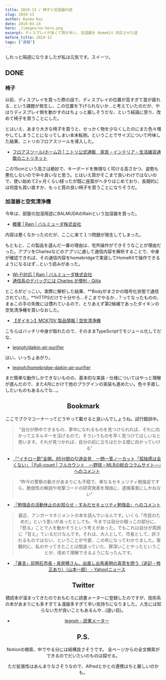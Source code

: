```yaml
---
title: 2019-13 / 椅子と加湿器の話
slug: 2019-13
author: Ryoma Kai
date: 2019-03-24
hero: ./images/no-hero.png
excerpt: ディスプレイが高くて首が辛い, 加湿器を HomeKit 対応させた話
before_title: 2019-12
tags: ["週報"]
---
```


しれっと隔週になりましたが私は元気です。スイーツ。

## DONE

### 椅子

以前、ディスプレイを買った際の話で、ディスプレイの位置が高すぎて首が疲れる...という課題が発生し、この位置を下げられないか...と考えていたのだが、やはりディスプレイ側を動かすのはちょっと厳しそうだな、という結論に至り、改めて椅子を買うことにした。

とはいえ、あまり大きな椅子を買うと、せっかく物を少なくしたのにまた色々増やしてしまうことになってしまい本末転倒。ということでサイズについて吟味した結果、ニトリのフロアスツールを導入した。

- [フロアスツール(ホーム2) | ニトリ公式通販　家具・インテリア・生活雑貨通販のニトリネット](https://www.nitori-net.jp/store/ja/ec/Cushion/SheetCushionFloorcushi/7803755s?ptr=item)

この15cmという高さは絶妙で、キーボードを無理なく叩ける高さかつ、姿勢も悪化しないので中々良いなと思う。とはいえ質がそこまで良いわけではないので、使い始めて2ヶ月くらい経ったが既に座面がヘタりはじめており、長期的には何度も買い直すか、もっと質の良い椅子を買うことになりそうだ。

### 加湿器と空気清浄機

今年は、部屋の加湿用途にBALMUDAのRainという加湿器を買った。

- [概要 | Rain | バルミューダ株式会社](https://www.balmuda.com/jp/rain/)

内容は悪くなかったのだが、ここに来て１つ問題が発生してしまった。

もともと、この製品を選んだ一番の理由は、宅外操作ができそうなことが理由だった。アプリをCharlesなどのアプリに通して通信内容を解析することで、中身が確認できれば、その通信内容をhomebridgeで実装してHomeKitで操作できるようになるはず...という読みがあった。

- [Wi-Fi対応 | Rain | バルミューダ株式会社](https://www.balmuda.com/jp/rain/wi-fi)
- [通信系のデバッグには Charles が便利 - Qiita](https://qiita.com/usagimaru/items/d340e87da98e62f99b60)

ところがどっこい。実際に解析した結果、**Bodyがまさかの暗号化状態で通信されていた。**HTTPSだけで十分やろ...そこまでやるか...？ってなったものの、まぁこの手の失敗には慣れているので、とりあえず第2候補であったダイキンの空気清浄機を買いなおした。

- [【ダイキン】MCK70V 製品情報 | 空気清浄機](https://www.daikinaircon.com/ca/hg/index.html)

こちらはバッチリ中身が取れたので、そのままTypeScriptでモジュール化してだな、

- [legnoh/daikin-air-purifier](https://github.com/legnoh/daikin-air-purifier)

はい、いっちょあがり。

- [legnoh/homebridge-daikin-air-purifier](https://github.com/legnoh/homebridge-daikin-air-purifier)

まだ簡単な動作しかできないものの、基本的な実装・仕様についてはやっと理解が進んだので、また4月にかけて他のプラグインの実装も進めたい。色々手直ししたいものもあるんでな...。

<Tweet tweetLink="https://twitter.com/legnoh/status/1109776216410603526" align="center" />

## Bookmark

ここでブクマコーナーってどうやって載せると良いんでしょうね。試行錯誤中。

> "自分が熱中できるもの、夢中になれるものを見つけられれば、それに向かってエネルギーを注げるので。そういうものを早く見つけてほしいなと思います。それが見つかれば、自分の前に立ちはだかる壁に向かっていける"

- [『"イチロー節"全開、85分間の引退会見　一問一答ノーカット「孤独感は全くない」 | Full-count | フルカウント　―野球・MLBの総合コラムサイト―』へのコメント](http://b.hatena.ne.jp/entry/4666230607771882658/comment/Ryo_K)

> “昨今の警察の動きがあまりにも不穏で、単なるセキュリティ勉強会ですら、脆弱性の解説や攻撃コードの研究発表を理由に、逮捕事案にしかねない”

- [『勉強会の活動休止のお知らせ - すみだセキュリティ勉強会』へのコメント](http://b.hatena.ne.jp/entry/4665909714472617346/comment/Ryo_K)

> 最近、アンガーマネジメントの本を読んでいるんです。いくら「市民のためだ」という思いがあったとしても、今までは自分の根っこの部分に、「怒る」ことで人を動かそうという考えがあった。でもこれは自分が周囲に「甘え」ているだけなんです。それは、大人として、市長として、許されるものではない、ということが今更、この年になってわかりました。客観的に、私のやってきたことは間違っていた、罪深いことやったということが、改めて理解できるようになったんです。

- [「暴言」前明石市長・泉房穂さん、出直し出馬表明の真意を問う（追記・修正あり）（山本一郎） - Yahoo!ニュース](https://news.yahoo.co.jp/byline/yamamotoichiro/20190307-00117356/)

## Twitter

積読本が溜まってきたのでおもむろに読書メーターに登録したのですが、技術系の本があまりにも多すぎて＆漫画多すぎて辛い気持ちになりました。人生には知らない方が良いこともあるんや...(遠い目)。

- [legnoh - 読書メーター](https://bookmeter.com/users/989328)

## P.S.

Notionの検索、中でやる分には結構良さそうです。
全ページからの全文検索ができるのでだいたいのものは探せる。

ただ拡張性はあんまりなさそうなので、Alfredとかとの連携はちと厳しいのかも。
